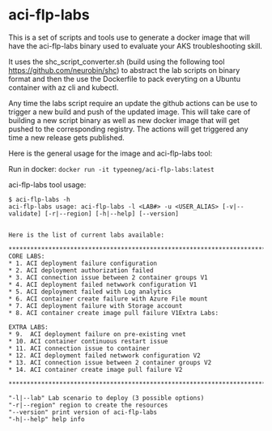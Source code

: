 # aci-flp-labs
This is a set of scripts and tools use to generate a docker image that will have the aci-flp-labs binary used to evaluate your AKS troubleshooting skill.

It uses the shc_script_converter.sh (build using the following tool https://github.com/neurobin/shc) to abstract the lab scripts on binary format and then the use the Dockerfile to pack everyting on a Ubuntu container with az cli and kubectl.

Any time the labs script require an update the github actions can be use to trigger a new build and push of the updated image. This will take care of building a new script binary as well as new docker image that will get pushed to the corresponding registry. The actions will get triggered any time a new release gets published.

Here is the general usage for the image and aci-flp-labs tool:

Run in docker: `docker run -it typeoneg/aci-flp-labs:latest`

aci-flp-labs tool usage:
```
$ aci-flp-labs -h
aci-flp-labs usage: aci-flp-labs -l <LAB#> -u <USER_ALIAS> [-v|--validate] [-r|--region] [-h|--help] [--version]


Here is the list of current labs available:

*************************************************************************************
CORE LABS:
* 1. ACI deployment failure configuration
* 2. ACI deployment authorization failed
* 3. ACI connection issue between 2 container groups V1
* 4. ACI deployment failed netwwork configuration V1
* 5. ACI deployment failed with Log analytics
* 6. ACI container create failure with Azure File mount
* 7. ACI deployment failure with Storage account
* 8. ACI container create image pull failure V1Extra Labs:

EXTRA LABS:
* 9.  ACI deployment failure on pre-existing vnet
* 10. ACI container continuous restart issue
* 11. ACI connection issue to container
* 12. ACI deployment failed netwwork configuration V2
* 13. ACI connection issue between 2 container groups V2
* 14. ACI container create image pull failure V2

*************************************************************************************

"-l|--lab" Lab scenario to deploy (3 possible options)
"-r|--region" region to create the resources
"--version" print version of aci-flp-labs
"-h|--help" help info
```
